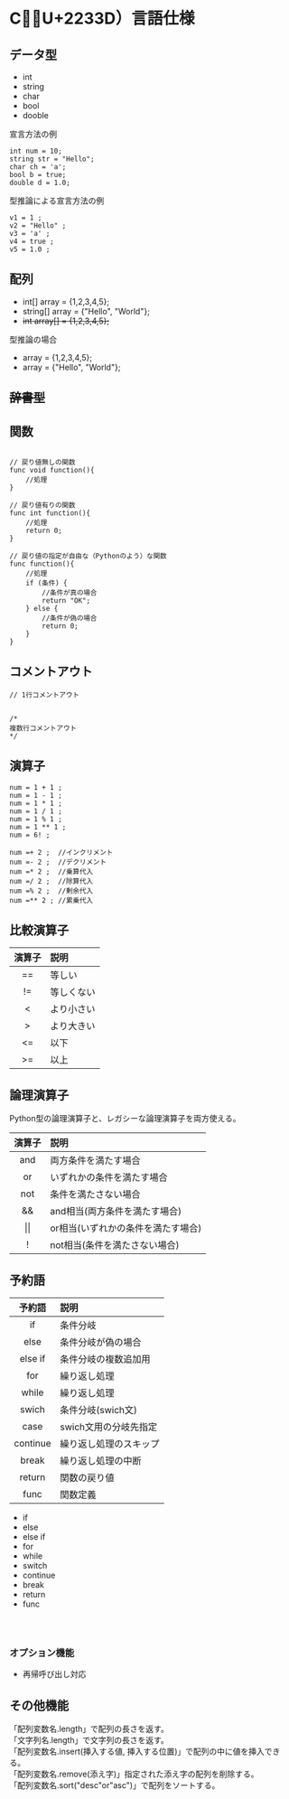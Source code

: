 # C𢌽（U+2233D）言語仕様

## データ型

* int
* string
* char
* bool
* dooble

宣言方法の例

```C𢌽
int num = 10;
string str = "Hello";
char ch = 'a';
bool b = true;
double d = 1.0;
```

型推論による宣言方法の例

```C𢌽
v1 = 1 ;
v2 = "Hello" ;
v3 = 'a' ;
v4 = true ;
v5 = 1.0 ;
```

## 配列

* int[] array = {1,2,3,4,5};
* string[] array = {"Hello", "World"};
* ~~int array[] = {1,2,3,4,5};~~

型推論の場合

* array = {1,2,3,4,5};
* array = {"Hello", "World"};

## ~~辞書型~~

## 関数

```C𢌽

// 戻り値無しの関数
func void function(){
    //処理
}

// 戻り値有りの関数
func int function(){
    //処理
    return 0;
}

// 戻り値の指定が自由な（Pythonのよう）な関数
func function(){
    //処理
    if (条件) {
        //条件が真の場合
        return "OK";
    } else {
        //条件が偽の場合
        return 0;
    }
}
```

## コメントアウト

```C𢌽
// 1行コメントアウト


/*
複数行コメントアウト
*/
```

## 演算子

```C𢌽
num = 1 + 1 ;
num = 1 - 1 ;
num = 1 * 1 ;
num = 1 / 1 ;
num = 1 % 1 ;
num = 1 ** 1 ;
num = 6! ; 

num =+ 2 ;  //インクリメント
num =- 2 ;  //デクリメント
num =* 2 ;  //乗算代入
num =/ 2 ;  //除算代入
num =% 2 ;  //剰余代入
num =** 2 ; //累乗代入

```

## 比較演算子

|演算子|説明|
|:----:|:----|
|==|等しい|
|!=|等しくない|
|<|より小さい|
|>|より大きい|
|<=|以下|
|>=|以上|

## 論理演算子

Python型の論理演算子と、レガシーな論理演算子を両方使える。

|演算子|説明|
|:----:|:----|
|and|両方条件を満たす場合|
|or|いずれかの条件を満たす場合|
|not|条件を満たさない場合|
|&&|and相当(両方条件を満たす場合)|
|\\|\\||or相当(いずれかの条件を満たす場合)|
|!|not相当(条件を満たさない場合)|

## 予約語


|予約語|説明|
|:----:|:----|
|if|条件分岐|
|else|条件分岐が偽の場合|
|else if|条件分岐の複数追加用|
|for|繰り返し処理|
|while|繰り返し処理|
|swich|条件分岐(swich文)|
|case|swich文用の分岐先指定|
|continue|繰り返し処理のスキップ|
|break|繰り返し処理の中断|
|return|関数の戻り値|
|func|関数定義|

* if
* else
* else if
* for
* while
* switch
* continue
* break
* return
* func

```C𢌽



```

### オプション機能

* 再帰呼び出し対応

## その他機能

「配列変数名.length」で配列の長さを返す。  
「文字列名.length」で文字列の長さを返す。  
「配列変数名.insert(挿入する値, 挿入する位置)」で配列の中に値を挿入できる。  
「配列変数名.remove(添え字)」指定された添え字の配列を削除する。  
「配列変数名.sort("desc"or"asc")」で配列をソートする。  
 

